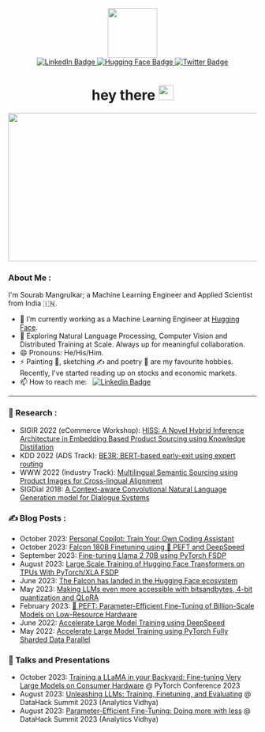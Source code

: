 <div id="header" align="center">
  <img src="https://media.giphy.com/media/CVtNe84hhYF9u/giphy.gif" width="100"/>
  <div id="badges">
    <a href="https://www.linkedin.com/in/sourab-m/">
      <img src="https://img.shields.io/badge/LinkedIn-blue?style=for-the-badge&logo=linkedin&logoColor=white" alt="LinkedIn Badge"/>
    </a>
    <a href="https://huggingface.co/smangrul">
      <img src="https://img.shields.io/badge/Hugging Face-yellow?style=for-the-badge&logo=huggingface&logoColor=white" alt="Hugging Face Badge"/>
    </a>
    <a href="https://twitter.com/sourab_m">
      <img src="https://img.shields.io/badge/Twitter-blue?style=for-the-badge&logo=twitter&logoColor=white" alt="Twitter Badge"/>
    </a>
  </div>
  <img src="https://komarev.com/ghpvc/?username=pacman100&style=flat-square&color=blue" alt=""/>
  <h1>
    hey there
    <img src="https://media.giphy.com/media/hvRJCLFzcasrR4ia7z/giphy.gif" width="30"/>
  </h1>
</div>
<div align="center">
  <img src="https://media.giphy.com/media/dWesBcTLavkZuG35MI/giphy.gif" width="600" height="300"/>
</div>

### About Me :

I'm Sourab Mangrulkar; a Machine Learning Engineer and Applied Scientist from India 🇮🇳.

- 🔭 I’m currently working as a Machine Learning Engineer at [Hugging Face](https://www.huggingface.co/).
- 🌱 Exploring Natural Language Processing, Computer Vision and Distributed Training at Scale. Always up for meaningful collaboration.
- 😄 Pronouns: He/His/Him.
- ⚡ Painting 🎨, sketching ✍️ and poetry 📝 are my favourite hobbies. Recently, I've started reading up on stocks and economic markets.
- 📫 How to reach me: &nbsp; [![Linkedin Badge](https://img.shields.io/badge/-smangrul-blue?style=flat&logo=Linkedin&logoColor=white)](https://www.linkedin.com/in/sourab-m/)

---
### 📝 Research : 
- SIGIR 2022 (eCommerce Workshop): [HISS: A Novel Hybrid Inference Architecture in Embedding Based Product Sourcing using Knowledge Distillation](https://www.amazon.science/publications/hiss-a-novel-hybrid-inference-architecture-in-embedding-based-product-sourcing-using-knowledge-distillation)
- KDD 2022 (ADS Track): [BE3R: BERT-based early-exit using expert routing](https://www.amazon.science/publications/be3r-bert-based-early-exit-using-expert-routing)
- WWW 2022 (Industry Track): [Multilingual Semantic Sourcing using Product Images for Cross-lingual Alignment](https://www.amazon.science/publications/multilingual-semantic-sourcing-using-product-images-for-cross-lingual-alignment)
- SIGDial 2018: [A Context-aware Convolutional Natural Language Generation model for Dialogue Systems](https://aclanthology.org/W18-5020/)



### ✍️ Blog Posts : 
- October 2023: [Personal Copilot: Train Your Own Coding Assistant](https://huggingface.co/blog/personal-copilot)
- October 2023: [Falcon 180B Finetuning using 🤗 PEFT and DeepSpeed](https://medium.com/@sourabmangrulkar/falcon-180b-finetuning-using-peft-and-deepspeed-b92643091d99)
- September 2023: [Fine-tuning Llama 2 70B using PyTorch FSDP](https://huggingface.co/blog/ram-efficient-pytorch-fsdp)
- August 2023: [Large Scale Training of Hugging Face Transformers on TPUs With PyTorch/XLA FSDP](https://pytorch.org/blog/large-scale-training-hugging-face/)
- June 2023: [The Falcon has landed in the Hugging Face ecosystem](https://huggingface.co/blog/falcon)
- May 2023: [Making LLMs even more accessible with bitsandbytes, 4-bit quantization and QLoRA](https://huggingface.co/blog/4bit-transformers-bitsandbytes)
- February 2023: [🤗 PEFT: Parameter-Efficient Fine-Tuning of Billion-Scale Models on Low-Resource Hardware
](https://huggingface.co/blog/peft)
- June 2022: [Accelerate Large Model Training using DeepSpeed](https://huggingface.co/blog/accelerate-deepspeed)
- May 2022: [Accelerate Large Model Training using PyTorch Fully Sharded Data Parallel](https://huggingface.co/blog/pytorch-fsdp)

### 💬 Talks and Presentations
- October 2023: [Training a LLaMA in your Backyard: Fine-tuning Very Large Models on Consumer Hardware](https://www.youtube.com/watch?v=v3p574q_yrY&t=661s) @ PyTorch Conference 2023
- August 2023: [Unleashing LLMs: Training, Finetuning, and Evaluating](https://www.analyticsvidhya.com/datahack-summit-2023/workshop/training-finetuning-and-evaluating-llms/) @ DataHack Summit 2023 (Analytics Vidhya)
- August 2023: [Parameter-Efficient Fine-Tuning: Doing more with less](https://www.analyticsvidhya.com/datahack-summit-2023/session/parameter-efficient-fine-tuning-doing-more-with-less/) @ DataHack Summit 2023 (Analytics Vidhya)
<!-- BLOG-POST-LIST:START -->
<!-- BLOG-POST-LIST:END -->


<!-- ### 🔥 &nbsp; My Stats :
<img src="https://github-readme-stats.vercel.app/api?username=pacman100&&show_icons=true&title_color=ffffff&icon_color=bb2acf&text_color=daf7dc&bg_color=191919">

[![Top Langs](https://github-readme-stats.vercel.app/api/top-langs/?username=pacman100&layout=compact&theme=vision-friendly-dark)](https://github.com/anuraghazra/github-readme-stats) -->

